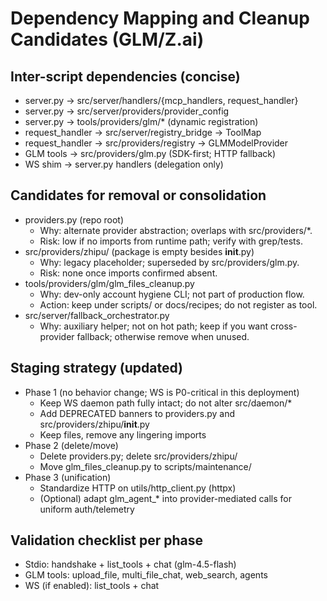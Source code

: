 # Dependency Mapping and Cleanup Candidates (GLM/Z.ai)

## Inter-script dependencies (concise)
- server.py → src/server/handlers/{mcp_handlers, request_handler}
- server.py → src/server/providers/provider_config
- server.py → tools/providers/glm/* (dynamic registration)
- request_handler → src/server/registry_bridge → ToolMap
- request_handler → src/providers/registry → GLMModelProvider
- GLM tools → src/providers/glm.py (SDK-first; HTTP fallback)
- WS shim → server.py handlers (delegation only)

## Candidates for removal or consolidation
- providers.py (repo root)
  - Why: alternate provider abstraction; overlaps with src/providers/*.
  - Risk: low if no imports from runtime path; verify with grep/tests.
- src/providers/zhipu/ (package is empty besides __init__.py)
  - Why: legacy placeholder; superseded by src/providers/glm.py.
  - Risk: none once imports confirmed absent.
- tools/providers/glm/glm_files_cleanup.py
  - Why: dev-only account hygiene CLI; not part of production flow.
  - Action: keep under scripts/ or docs/recipes; do not register as tool.
- src/server/fallback_orchestrator.py
  - Why: auxiliary helper; not on hot path; keep if you want cross-provider fallback; otherwise remove when unused.

## Staging strategy (updated)
- Phase 1 (no behavior change; WS is P0-critical in this deployment)
  - Keep WS daemon path fully intact; do not alter src/daemon/*
  - Add DEPRECATED banners to providers.py and src/providers/zhipu/__init__.py
  - Keep files, remove any lingering imports
- Phase 2 (delete/move)
  - Delete providers.py; delete src/providers/zhipu/
  - Move glm_files_cleanup.py to scripts/maintenance/
- Phase 3 (unification)
  - Standardize HTTP on utils/http_client.py (httpx)
  - (Optional) adapt glm_agent_* into provider-mediated calls for uniform auth/telemetry

## Validation checklist per phase
- Stdio: handshake + list_tools + chat (glm-4.5-flash)
- GLM tools: upload_file, multi_file_chat, web_search, agents
- WS (if enabled): list_tools + chat


